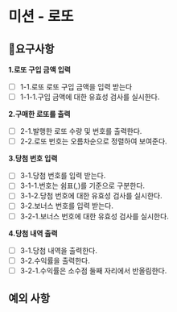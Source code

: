 # 미션 - 로또

## 🚩요구사항

**1.로또 구입 금액 입력**

- [ ] 1-1.로또 로또 구입 금액을 입력 받는다
- [ ] 1-1-1.구입 금액에 대한 유효성 검사를 실시한다.

**2.구매한 로또를 출력**

- [ ] 2-1.발행한 로또 수량 및 번호를 출력한다.
- [ ] 2-2.로또 번호는 오름차순으로 정렬하여 보여준다.

**3.당첨 번호 입력**

- [ ] 3-1.당첨 번호를 입력 받는다.
- [ ] 3-1-1.번호는 쉼표(,)를 기준으로 구분한다.
- [ ] 3-1-2.당첨 번호에 대한 유효성 검사를 실시한다.
- [ ] 3-2.보너스 번호를 입력 받는다.
- [ ] 3-2-1.보너스 번호에 대한 유효성 검사를 실시한다.

**4.당첨 내역 출력**

- [ ] 3-1.당첨 내역을 출력한다.
- [ ] 3-2.수익률을 출력한다.
- [ ] 3-2-1.수익률은 소수점 둘째 자리에서 반올림한다.

## 예외 사항
